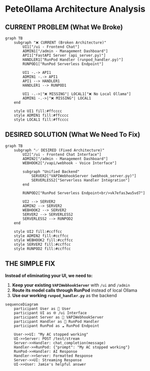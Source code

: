 # PeteOllama Architecture Analysis

## CURRENT PROBLEM (What We Broke)

```mermaid
graph TB
    subgraph "❌ CURRENT (Broken Architecture)"
        UI1["/ui - Frontend Chat"]
        ADMIN1["/admin - Management Dashboard"] 
        API1["FastAPI Server (api_server.py)"]
        HANDLER1["RunPod Handler (runpod_handler.py)"]
        RUNPOD1["RunPod Serverless Endpoint"]
        
        UI1 -.-> API1
        ADMIN1 -.-> API1  
        API1 --> HANDLER1
        HANDLER1 --> RUNPOD1
        
        UI1 -.->|"❌ MISSING"| LOCAL1["❌ No Local Ollama"]
        ADMIN1 -.->|"❌ MISSING"| LOCAL1
    end
    
    style UI1 fill:#ffcccc
    style ADMIN1 fill:#ffcccc
    style LOCAL1 fill:#ffcccc
```

## DESIRED SOLUTION (What We Need To Fix)

```mermaid
graph TB
    subgraph "✅ DESIRED (Fixed Architecture)"
        UI2["/ui - Frontend Chat Interface"]
        ADMIN2["/admin - Management Dashboard"]
        WEBHOOK2["/vapi/webhook - Voice Interface"]
        
        subgraph "Unified Backend"
            SERVER2["VAPIWebhookServer (webhook_server.py)"]
            SERVERLESS2["Serverless Handler Integration"]
        end
        
        RUNPOD2["RunPod Serverless Endpoint<br/>vk7efas3wu5vd7"]
        
        UI2 --> SERVER2
        ADMIN2 --> SERVER2
        WEBHOOK2 --> SERVER2
        SERVER2 --> SERVERLESS2
        SERVERLESS2 --> RUNPOD2
    end
    
    style UI2 fill:#ccffcc
    style ADMIN2 fill:#ccffcc
    style WEBHOOK2 fill:#ccffcc
    style SERVER2 fill:#ccffcc
    style RUNPOD2 fill:#ccffcc
```

## THE SIMPLE FIX

**Instead of eliminating your UI, we need to:**

1. **Keep your existing `VAPIWebhookServer`** with `/ui` and `/admin` 
2. **Route its model calls through RunPod** instead of local Ollama
3. **Use our working `runpod_handler.py`** as the backend

```mermaid
sequenceDiagram
    participant User as 👤 User
    participant UI as 🌐 /ui Interface  
    participant Server as 🔧 VAPIWebhookServer
    participant Handler as 🚀 RunPod Handler
    participant RunPod as ☁️ RunPod Endpoint

    User->>UI: "My AC stopped working"
    UI->>Server: POST /test/stream
    Server->>Handler: chat_completion(message)
    Handler->>RunPod: {"prompt": "My AC stopped working"}
    RunPod->>Handler: AI Response
    Handler->>Server: Formatted Response
    Server->>UI: Streaming Response
    UI->>User: Jamie's helpful answer
```
